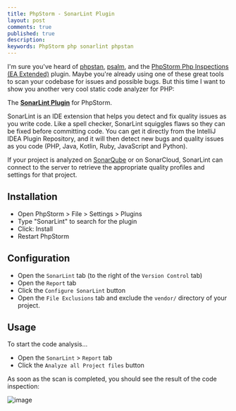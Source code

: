 ```yaml
---
title: PhpStorm - SonarLint Plugin
layout: post
comments: true
published: true
description:
keywords: PhpStorm php sonarlint phpstan
---
```


I'm sure you've heard of [phpstan](https://github.com/phpstan/phpstan), [psalm](https://github.com/vimeo/psalm), and the
[PhpStorm Php Inspections (EA Extended)](https://plugins.jetbrains.com/plugin/7622-php-inspections-ea-extended-) plugin. 
Maybe you're already using one of these great tools to scan your codebase for issues
and possible bugs. But this time I want to show you another very cool 
static code analyzer for PHP: 

The **[SonarLint Plugin](https://plugins.jetbrains.com/plugin/7973-sonarlint)**
for PhpStorm.

SonarLint is an IDE extension that helps you detect and fix quality issues as you 
write code. Like a spell checker, SonarLint squiggles flaws so they can be fixed 
before committing code. You can get it directly from the IntelliJ IDEA Plugin Repository, 
and it will then detect new bugs and quality issues as you code (PHP, Java, Kotlin, Ruby, 
JavaScript and Python).

If your project is analyzed on [SonarQube](https://www.sonarqube.org/) or on SonarCloud, SonarLint 
can connect to the server to retrieve the appropriate quality profiles 
and settings for that project.

## Installation

* Open PhpStorm > File > Settings > Plugins
* Type "SonarLint" to search for the plugin
* Click: Install
* Restart PhpStorm

## Configuration

* Open the `SonarLint` tab (to the right of the `Version Control` tab)
* Open the `Report` tab
* Click the `Configure SonarLint` button
* Open the `File Exclusions` tab and exclude the `vendor/` directory of your project.

## Usage

To start the code analysis...

* Open the `SonarLint` > `Report` tab
* Click the `Analyze all Project files` button 

As soon as the scan is completed, you should see the result of the code inspection:

![image](https://user-images.githubusercontent.com/781074/69918552-9d3c7100-1473-11ea-8336-786e6c20bdda.png)

